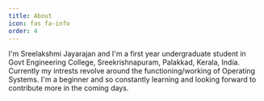 ```yaml
---
title: About
icon: fas fa-info
order: 4
---
```



I'm Sreelakshmi Jayarajan and I'm a first year undergraduate student in Govt Engineering College, Sreekrishnapuram, Palakkad, Kerala, India. Currently my intrests revolve around the functioning/working of Operating Systems. I'm a beginner and so constantly learning and looking forward to contribute more in the coming days.
